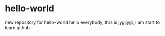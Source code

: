 # hello-world
new repository for hello-world
hello everybody, this is jygijygi, I am start to learn github
